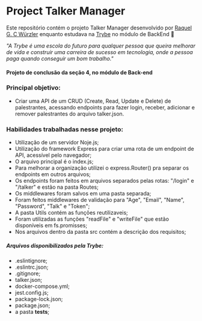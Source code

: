 # Project Talker Manager

Este repositório contém o projeto Talker Manager desenvolvido por [Raquel G. C Würzler](https://www.linkedin.com/in/raquel-c-wurzler/) enquanto estudava na [Trybe](https://www.betrybe.com/) no módulo de BackEnd :rocket:

_"A Trybe é uma escola do futuro para qualquer pessoa que queira melhorar de vida e construir uma carreira de sucesso em tecnologia, onde a pessoa paga quando conseguir um bom trabalho."_

#### Projeto de conclusão da seção 4, no módulo de Back-end

### Principal objetivo:
* Criar uma API de um CRUD (Create, Read, Update e Delete) de palestrantes, acessando endpoints para fazer login, receber, adicionar e remover palestrantes do arquivo talker.json.

### Habilidades trabalhadas nesse projeto:
* Utilização de um servidor Noje.js;
* Utilização do framework Express para criar uma rota de um endpoint de API, acessível pelo navegador;
* O arquivo principal é o index.js;
* Para melhorar a organização utilizei o express.Router() pra separar os endpoints em outros arquivos;
* Os endpoints foram feitos em arquivos separados pelas rotas: "/login" e "/talker" e estão na pasta Routes;
* Os middlewares foram salvos em uma pasta separada;
* Foram feitos middlewares de validação para "Age", "Email", "Name", "Password", "Talk" e "Token";
* A pasta Utils contém as funções reutilizaveis;
* Foram utilizadas as funções "readFile" e "writeFile" que estão disponíveis em fs.promisses;
* Nos arquivos dentro da pasta src contém a descrição dos requisitos;

##### Arquivos disponibilizados pela Trybe:
* .eslintignore;
* .eslintrc.json;
* .gitignore;
* talker.json;
* docker-compose.yml;
* jest.config.js;
* package-lock.json;
* package.json;
* a pasta __tests__;
